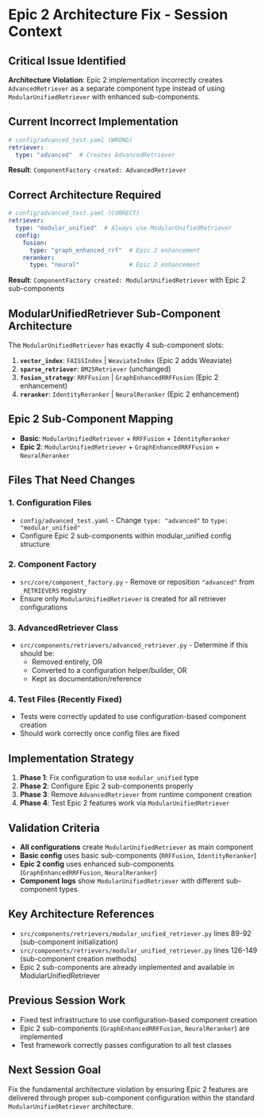 # Epic 2 Architecture Fix - Session Context

## Critical Issue Identified
**Architecture Violation**: Epic 2 implementation incorrectly creates `AdvancedRetriever` as a separate component type instead of using `ModularUnifiedRetriever` with enhanced sub-components.

## Current Incorrect Implementation
```yaml
# config/advanced_test.yaml (WRONG)
retriever:
  type: "advanced"  # Creates AdvancedRetriever
```
**Result**: `ComponentFactory created: AdvancedRetriever`

## Correct Architecture Required
```yaml
# config/advanced_test.yaml (CORRECT)
retriever:
  type: "modular_unified"  # Always use ModularUnifiedRetriever
  config:
    fusion:
      type: "graph_enhanced_rrf"  # Epic 2 enhancement
    reranker:
      type: "neural"              # Epic 2 enhancement
```
**Result**: `ComponentFactory created: ModularUnifiedRetriever` with Epic 2 sub-components

## ModularUnifiedRetriever Sub-Component Architecture

The `ModularUnifiedRetriever` has exactly 4 sub-component slots:

1. **`vector_index`**: `FAISSIndex` | `WeaviateIndex` (Epic 2 adds Weaviate)
2. **`sparse_retriever`**: `BM25Retriever` (unchanged)
3. **`fusion_strategy`**: `RRFFusion` | `GraphEnhancedRRFFusion` (Epic 2 enhancement)
4. **`reranker`**: `IdentityReranker` | `NeuralReranker` (Epic 2 enhancement)

## Epic 2 Sub-Component Mapping
- **Basic**: `ModularUnifiedRetriever` + `RRFFusion` + `IdentityReranker`
- **Epic 2**: `ModularUnifiedRetriever` + `GraphEnhancedRRFFusion` + `NeuralReranker`

## Files That Need Changes

### 1. Configuration Files
- `config/advanced_test.yaml` - Change `type: "advanced"` to `type: "modular_unified"`
- Configure Epic 2 sub-components within modular_unified config structure

### 2. Component Factory
- `src/core/component_factory.py` - Remove or reposition `"advanced"` from `_RETRIEVERS` registry
- Ensure only `ModularUnifiedRetriever` is created for all retriever configurations

### 3. AdvancedRetriever Class
- `src/components/retrievers/advanced_retriever.py` - Determine if this should be:
  - Removed entirely, OR
  - Converted to a configuration helper/builder, OR
  - Kept as documentation/reference

### 4. Test Files (Recently Fixed)
- Tests were correctly updated to use configuration-based component creation
- Should work correctly once config files are fixed

## Implementation Strategy

1. **Phase 1**: Fix configuration to use `modular_unified` type
2. **Phase 2**: Configure Epic 2 sub-components properly
3. **Phase 3**: Remove `AdvancedRetriever` from runtime component creation
4. **Phase 4**: Test Epic 2 features work via `ModularUnifiedRetriever`

## Validation Criteria
- **All configurations** create `ModularUnifiedRetriever` as main component
- **Basic config** uses basic sub-components (`RRFFusion`, `IdentityReranker`)
- **Epic 2 config** uses enhanced sub-components (`GraphEnhancedRRFFusion`, `NeuralReranker`)
- **Component logs** show `ModularUnifiedRetriever` with different sub-component types

## Key Architecture References
- `src/components/retrievers/modular_unified_retriever.py` lines 89-92 (sub-component initialization)
- `src/components/retrievers/modular_unified_retriever.py` lines 126-149 (sub-component creation methods)
- Epic 2 sub-components are already implemented and available in ModularUnifiedRetriever

## Previous Session Work
- Fixed test infrastructure to use configuration-based component creation
- Epic 2 sub-components (`GraphEnhancedRRFFusion`, `NeuralReranker`) are implemented
- Test framework correctly passes configuration to all test classes

## Next Session Goal
Fix the fundamental architecture violation by ensuring Epic 2 features are delivered through proper sub-component configuration within the standard `ModularUnifiedRetriever` architecture.